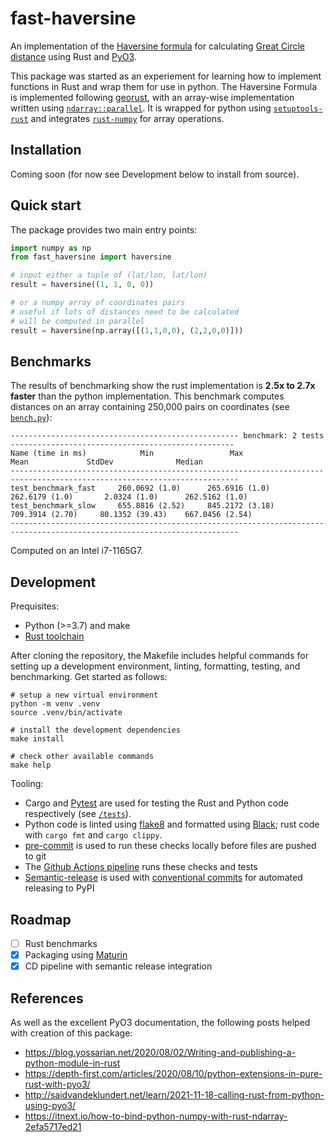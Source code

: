 # fast-haversine

An implementation of the [Haversine formula](https://en.wikipedia.org/wiki/Haversine_formula) for calculating [Great Circle distance](https://en.wikipedia.org/wiki/Great-circle_distance) using Rust and [PyO3](https://github.com/PyO3/PyO3).

This package was started as an experiement for learning how to implement functions in Rust and wrap them for use in python. The Haversine Formula is implemented following [georust](https://github.com/georust/geo/blob/main/geo/src/algorithm/haversine_distance.rs), with an array-wise implementation written using [`ndarray::parallel`](https://docs.rs/ndarray/latest/ndarray/parallel/index.html). It is wrapped for python using [`setuptools-rust`](https://github.com/PyO3/setuptools-rust) and integrates [`rust-numpy`](https://github.com/PyO3/rust-numpy) for array operations.

## Installation

Coming soon (for now see Development below to install from source).

## Quick start

The package provides two main entry points:

```python
import numpy as np
from fast_haversine import haversine

# input either a tuple of (lat/lon, lat/lon)
result = haversine((1, 1, 0, 0))

# or a numpy array of coordinates pairs
# useful if lots of distances need to be calculated
# will be computed in parallel
result = haversine(np.array([(1,1,0,0), (2,2,0,0)]))
```

## Benchmarks

The results of benchmarking show the rust implementation is **2.5x to 2.7x faster** than the python implementation. This benchmark computes distances on an array containing 250,000 pairs on coordinates (see [`bench.py`](/tests/bench.py)):

```
--------------------------------------------------- benchmark: 2 tests --------------------------------------------------
Name (time in ms)            Min                 Max                Mean             StdDev              Median
-------------------------------------------------------------------------------------------------------------------------
test_benchmark_fast     260.0692 (1.0)      265.6916 (1.0)      262.6179 (1.0)       2.0324 (1.0)      262.5162 (1.0)
test_benchmark_slow     655.8816 (2.52)     845.2172 (3.18)     709.3914 (2.70)     80.1352 (39.43)    667.0456 (2.54)
-------------------------------------------------------------------------------------------------------------------------
```
Computed on an Intel i7-1165G7.

## Development

Prequisites:

* Python (>=3.7) and make
* [Rust toolchain](https://rustup.rs/)

After cloning the repository, the Makefile includes helpful commands for setting up a development environment, linting, formatting, testing, and benchmarking. Get started as follows:

```shell
# setup a new virtual environment
python -m venv .venv
source .venv/bin/activate

# install the development dependencies
make install

# check other available commands
make help
```

Tooling:

* Cargo and [Pytest](https://docs.pytest.org/en/6.2.x/) are used for testing the Rust and Python code respectively (see [`/tests`](/tests/)).
* Python code is linted using [flake8](https://flake8.pycqa.org/en/latest/) and formatted using [Black](https://github.com/psf/black); rust code with `cargo fmt` and `cargo clippy`.
* [pre-commit](https://pre-commit.com/) is used to run these checks locally before files are pushed to git
* The [Github Actions pipeline](.github/workflows/ci.yml) runs these checks and tests
* [Semantic-release](https://python-semantic-release.readthedocs.io/en/latest/) is used with [conventional commits](https://www.conventionalcommits.org/en/v1.0.0/) for automated releasing to PyPI

## Roadmap

- [ ] Rust benchmarks
- [x] Packaging using [Maturin](https://github.com/PyO3/maturin)
- [x] CD pipeline with semantic release integration

## References

As well as the excellent PyO3 documentation, the following posts helped with creation of this package:

- https://blog.yossarian.net/2020/08/02/Writing-and-publishing-a-python-module-in-rust
- https://depth-first.com/articles/2020/08/10/python-extensions-in-pure-rust-with-pyo3/
- http://saidvandeklundert.net/learn/2021-11-18-calling-rust-from-python-using-pyo3/
- https://itnext.io/how-to-bind-python-numpy-with-rust-ndarray-2efa5717ed21
